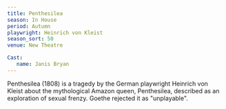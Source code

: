 ```yaml
---
title: Penthesilea
season: In House
period: Autumn
playwright: Heinrich von Kleist
season_sort: 50
venue: New Theatre

Cast:
   name: Janis Bryan
---
```


Penthesilea (1808) is a tragedy by the German playwright Heinrich von Kleist about the mythological Amazon queen, Penthesilea, described as an exploration of sexual frenzy. Goethe rejected it as "unplayable".
